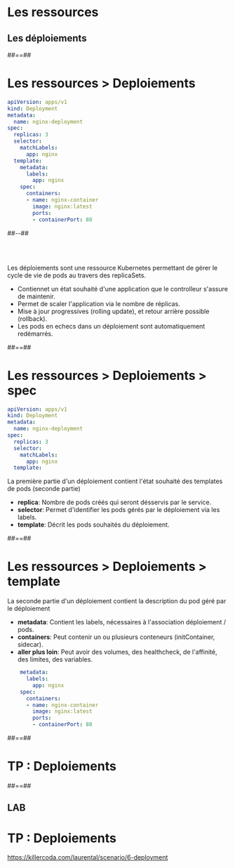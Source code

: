 <!-- .slide: class="transition"-->

# Les ressources
## Les déploiements

##==##

<!-- .slide: class="two-column with-code-bg-dark" -->

# Les ressources > **Deploiements**

```yaml
apiVersion: apps/v1
kind: Deployment
metadata:
  name: nginx-deployment
spec:
  replicas: 3
  selector:
    matchLabels:
      app: nginx
  template:
    metadata:
      labels:
        app: nginx
    spec:
      containers:
      - name: nginx-container
        image: nginx:latest
        ports:
        - containerPort: 80
```
##--##

<br><br>

Les déploiements sont une ressource Kubernetes permettant de gérer le cycle de vie de pods au travers des replicaSets.
* Contiennet un état souhaité d'une application que le controlleur s'assure de maintenir.
* Permet de scaler l'application via le nombre de réplicas.
* Mise à jour progressives (rolling update), et retour arrière possible (rollback).
* Les pods en echecs dans un déploiement sont automatiquement redémarrés.

##==##

<!-- .slide: class="with-code-bg-dark"-->

# Les ressources > Deploiements > **spec**

```yaml
apiVersion: apps/v1
kind: Deployment
metadata:
  name: nginx-deployment
spec:
  replicas: 3
  selector:
    matchLabels:
      app: nginx
  template:
```

La première partie d'un déploiement contient l'état souhaité des templates de pods (seconde partie)
* **replica**: Nombre de pods créés qui seront désservis par le service.
* **selector**: Permet d'identifier les pods gérés par le déploiement via les labels.
* **template**: Décrit les pods souhaités du déploiement.

##==##

<!-- .slide: class="with-code-bg-dark"-->

# Les ressources > Deploiements > **template**

La seconde partie d'un déploiement contient la description du pod géré par le déploiement
* **metadata**: Contient les labels, nécessaires à l'association déploiement / pods.
* **containers**: Peut contenir un ou plusieurs conteneurs (initContainer, sidecar).
* **aller plus loin**: Peut avoir des volumes, des healthcheck, de l'affinité, des limites, des variables.

```yaml
    metadata:
      labels:
        app: nginx
    spec:
      containers:
      - name: nginx-container
        image: nginx:latest
        ports:
        - containerPort: 80
```

##==##

<!-- .slide: class="transition-bg-sfeir-2" -->

# TP : Deploiements

##==##

<!-- .slide: class="exercice"-->

## LAB
# TP : Deploiements

https://killercoda.com/laurental/scenario/6-deployment
